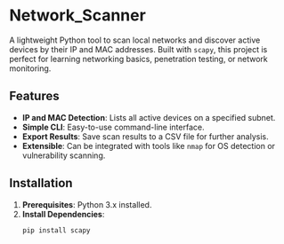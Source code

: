 # Network_Scanner
A lightweight Python tool to scan local networks and discover active devices by their IP and MAC addresses. Built with `scapy`, this project is perfect for learning networking basics, penetration testing, or network monitoring.

## Features
- **IP and MAC Detection**: Lists all active devices on a specified subnet.
- **Simple CLI**: Easy-to-use command-line interface.
- **Export Results**: Save scan results to a CSV file for further analysis.
- **Extensible**: Can be integrated with tools like `nmap` for OS detection or vulnerability scanning.

## Installation
1. **Prerequisites**: Python 3.x installed.
2. **Install Dependencies**:
   ```bash
   pip install scapy
